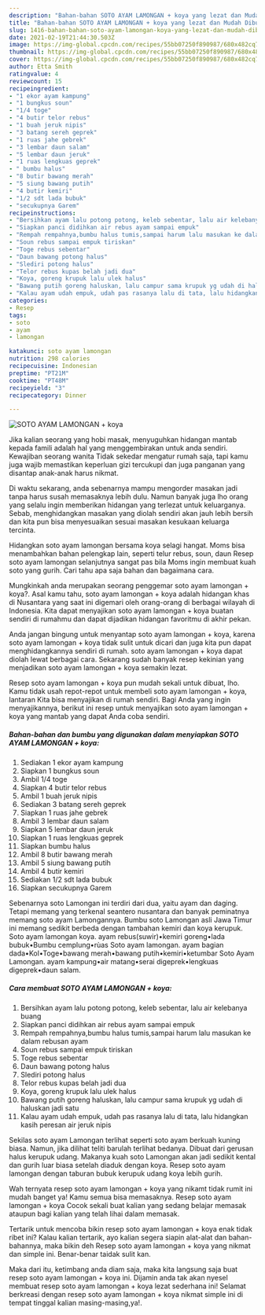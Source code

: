 ```yaml
---
description: "Bahan-bahan SOTO AYAM LAMONGAN + koya yang lezat dan Mudah Dibuat"
title: "Bahan-bahan SOTO AYAM LAMONGAN + koya yang lezat dan Mudah Dibuat"
slug: 1416-bahan-bahan-soto-ayam-lamongan-koya-yang-lezat-dan-mudah-dibuat
date: 2021-02-19T21:44:30.503Z
image: https://img-global.cpcdn.com/recipes/55bb07250f890987/680x482cq70/soto-ayam-lamongan-koya-foto-resep-utama.jpg
thumbnail: https://img-global.cpcdn.com/recipes/55bb07250f890987/680x482cq70/soto-ayam-lamongan-koya-foto-resep-utama.jpg
cover: https://img-global.cpcdn.com/recipes/55bb07250f890987/680x482cq70/soto-ayam-lamongan-koya-foto-resep-utama.jpg
author: Etta Smith
ratingvalue: 4
reviewcount: 15
recipeingredient:
- "1 ekor ayam kampung"
- "1 bungkus soun"
- "1/4 toge"
- "4 butir telor rebus"
- "1 buah jeruk nipis"
- "3 batang sereh geprek"
- "1 ruas jahe gebrek"
- "3 lembar daun salam"
- "5 lembar daun jeruk"
- "1 ruas lengkuas geprek"
- " bumbu halus"
- "8 butir bawang merah"
- "5 siung bawang putih"
- "4 butir kemiri"
- "1/2 sdt lada bubuk"
- "secukupnya Garem"
recipeinstructions:
- "Bersihkan ayam lalu potong potong, keleb sebentar, lalu air kelebanya buang"
- "Siapkan panci didihkan air rebus ayam sampai empuk"
- "Rempah rempahnya,bumbu halus tumis,sampai harum lalu masukan ke dalam rebusan ayam"
- "Soun rebus sampai empuk tiriskan"
- "Toge rebus sebentar"
- "Daun bawang potong halus"
- "Slediri potong halus"
- "Telor rebus kupas belah jadi dua"
- "Koya, goreng krupuk lalu ulek halus"
- "Bawang putih goreng haluskan, lalu campur sama krupuk yg udah di haluskan jadi satu"
- "Kalau ayam udah empuk, udah pas rasanya lalu di tata, lalu hidangkan kasih peresan air jeruk nipis"
categories:
- Resep
tags:
- soto
- ayam
- lamongan

katakunci: soto ayam lamongan 
nutrition: 298 calories
recipecuisine: Indonesian
preptime: "PT21M"
cooktime: "PT48M"
recipeyield: "3"
recipecategory: Dinner

---
```



![SOTO AYAM LAMONGAN + koya](https://img-global.cpcdn.com/recipes/55bb07250f890987/680x482cq70/soto-ayam-lamongan-koya-foto-resep-utama.jpg)

Jika kalian seorang yang hobi masak, menyuguhkan hidangan mantab kepada famili adalah hal yang menggembirakan untuk anda sendiri. Kewajiban seorang  wanita Tidak sekedar mengatur rumah saja, tapi kamu juga wajib memastikan keperluan gizi tercukupi dan juga panganan yang disantap anak-anak harus nikmat.

Di waktu  sekarang, anda sebenarnya mampu mengorder masakan jadi tanpa harus susah memasaknya lebih dulu. Namun banyak juga lho orang yang selalu ingin memberikan hidangan yang terlezat untuk keluarganya. Sebab, menghidangkan masakan yang diolah sendiri akan jauh lebih bersih dan kita pun bisa menyesuaikan sesuai masakan kesukaan keluarga tercinta. 

Hidangkan soto ayam lamongan bersama koya selagi hangat. Moms bisa menambahkan bahan pelengkap lain, seperti telur rebus, soun, daun Resep soto ayam lamongan selanjutnya sangat pas bila Moms ingin membuat kuah soto yang gurih. Cari tahu apa saja bahan dan bagaimana cara.

Mungkinkah anda merupakan seorang penggemar soto ayam lamongan + koya?. Asal kamu tahu, soto ayam lamongan + koya adalah hidangan khas di Nusantara yang saat ini digemari oleh orang-orang di berbagai wilayah di Indonesia. Kita dapat menyajikan soto ayam lamongan + koya buatan sendiri di rumahmu dan dapat dijadikan hidangan favoritmu di akhir pekan.

Anda jangan bingung untuk menyantap soto ayam lamongan + koya, karena soto ayam lamongan + koya tidak sulit untuk dicari dan juga kita pun dapat menghidangkannya sendiri di rumah. soto ayam lamongan + koya dapat diolah lewat berbagai cara. Sekarang sudah banyak resep kekinian yang menjadikan soto ayam lamongan + koya semakin lezat.

Resep soto ayam lamongan + koya pun mudah sekali untuk dibuat, lho. Kamu tidak usah repot-repot untuk membeli soto ayam lamongan + koya, lantaran Kita bisa menyajikan di rumah sendiri. Bagi Anda yang ingin menyajikannya, berikut ini resep untuk menyajikan soto ayam lamongan + koya yang mantab yang dapat Anda coba sendiri.

<!--inarticleads1-->

##### Bahan-bahan dan bumbu yang digunakan dalam menyiapkan SOTO AYAM LAMONGAN + koya:

1. Sediakan 1 ekor ayam kampung
1. Siapkan 1 bungkus soun
1. Ambil 1/4 toge
1. Siapkan 4 butir telor rebus
1. Ambil 1 buah jeruk nipis
1. Sediakan 3 batang sereh geprek
1. Siapkan 1 ruas jahe gebrek
1. Ambil 3 lembar daun salam
1. Siapkan 5 lembar daun jeruk
1. Siapkan 1 ruas lengkuas geprek
1. Siapkan  bumbu halus
1. Ambil 8 butir bawang merah
1. Ambil 5 siung bawang putih
1. Ambil 4 butir kemiri
1. Sediakan 1/2 sdt lada bubuk
1. Siapkan secukupnya Garem


Sebenarnya soto Lamongan ini terdiri dari dua, yaitu ayam dan daging. Tetapi memang yang terkenal seantero nusantara dan banyak peminatnya memang soto ayam Lamongannya. Bumbu soto Lamongan asli Jawa Timur ini memang sedikit berbeda dengan tambahan kemiri dan koya kerupuk. Soto ayam lamongan koya. ayam rebus(suwir)•kemiri goreng•lada bubuk•Bumbu cemplung•rùas Soto ayam lamongan. ayam bagian dada•Kol•Toge•bawang merah•bawang putih•kemiri•ketumbar Soto Ayam Lamongan. ayam kampung•air matang•serai digeprek•lengkuas digeprek•daun salam. 

<!--inarticleads2-->

##### Cara membuat SOTO AYAM LAMONGAN + koya:

1. Bersihkan ayam lalu potong potong, keleb sebentar, lalu air kelebanya buang
1. Siapkan panci didihkan air rebus ayam sampai empuk
1. Rempah rempahnya,bumbu halus tumis,sampai harum lalu masukan ke dalam rebusan ayam
1. Soun rebus sampai empuk tiriskan
1. Toge rebus sebentar
1. Daun bawang potong halus
1. Slediri potong halus
1. Telor rebus kupas belah jadi dua
1. Koya, goreng krupuk lalu ulek halus
1. Bawang putih goreng haluskan, lalu campur sama krupuk yg udah di haluskan jadi satu
1. Kalau ayam udah empuk, udah pas rasanya lalu di tata, lalu hidangkan kasih peresan air jeruk nipis


Sekilas soto ayam Lamongan terlihat seperti soto ayam berkuah kuning biasa. Namun, jika dilihat teliti barulah terlihat bedanya. Dibuat dari gerusan halus kerupuk udang. Makanya kuah soto Lamongan akan jadi sedikit kental dan gurih luar biasa setelah diaduk dengan koya. Resep soto ayam lamongan dengan taburan bubuk kerupuk udang koya lebih gurih. 

Wah ternyata resep soto ayam lamongan + koya yang nikamt tidak rumit ini mudah banget ya! Kamu semua bisa memasaknya. Resep soto ayam lamongan + koya Cocok sekali buat kalian yang sedang belajar memasak ataupun bagi kalian yang telah lihai dalam memasak.

Tertarik untuk mencoba bikin resep soto ayam lamongan + koya enak tidak ribet ini? Kalau kalian tertarik, ayo kalian segera siapin alat-alat dan bahan-bahannya, maka bikin deh Resep soto ayam lamongan + koya yang nikmat dan simple ini. Benar-benar taidak sulit kan. 

Maka dari itu, ketimbang anda diam saja, maka kita langsung saja buat resep soto ayam lamongan + koya ini. Dijamin anda tak akan nyesel membuat resep soto ayam lamongan + koya lezat sederhana ini! Selamat berkreasi dengan resep soto ayam lamongan + koya nikmat simple ini di tempat tinggal kalian masing-masing,ya!.

